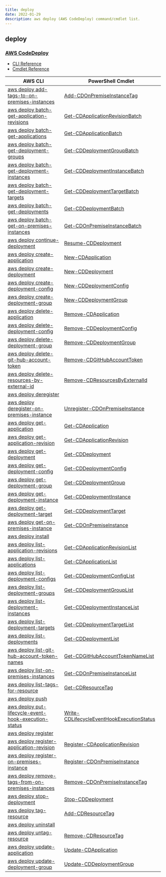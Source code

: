 ```yaml
---
title: deploy
date: 2022-01-29
description: aws deploy (AWS CodeDeploy) command/cmdlet list.
---
```


## deploy

### [AWS CodeDeploy](https://aws.amazon.com/codedeploy/)

* [CLI Reference](https://docs.aws.amazon.com/cli/latest/reference/deploy/index.html)
* [Cmdlet Reference](https://docs.aws.amazon.com/powershell/latest/reference/items/AWS_CodeDeploy_cmdlets.html)

|AWS CLI|PowerShell Cmdlet|
|----|----|
|[aws deploy add-tags-to-on-premises-instances](https://docs.aws.amazon.com/cli/latest/reference/deploy/add-tags-to-on-premises-instances.html)|[Add-CDOnPremiseInstanceTag](https://docs.aws.amazon.com/powershell/latest/reference/items/Add-CDOnPremiseInstanceTag.html)|
|[aws deploy batch-get-application-revisions](https://docs.aws.amazon.com/cli/latest/reference/deploy/batch-get-application-revisions.html)|[Get-CDApplicationRevisionBatch](https://docs.aws.amazon.com/powershell/latest/reference/items/Get-CDApplicationRevisionBatch.html)|
|[aws deploy batch-get-applications](https://docs.aws.amazon.com/cli/latest/reference/deploy/batch-get-applications.html)|[Get-CDApplicationBatch](https://docs.aws.amazon.com/powershell/latest/reference/items/Get-CDApplicationBatch.html)|
|[aws deploy batch-get-deployment-groups](https://docs.aws.amazon.com/cli/latest/reference/deploy/batch-get-deployment-groups.html)|[Get-CDDeploymentGroupBatch](https://docs.aws.amazon.com/powershell/latest/reference/items/Get-CDDeploymentGroupBatch.html)|
|[aws deploy batch-get-deployment-instances](https://docs.aws.amazon.com/cli/latest/reference/deploy/batch-get-deployment-instances.html)|[Get-CDDeploymentInstanceBatch](https://docs.aws.amazon.com/powershell/latest/reference/items/Get-CDDeploymentInstanceBatch.html)|
|[aws deploy batch-get-deployment-targets](https://docs.aws.amazon.com/cli/latest/reference/deploy/batch-get-deployment-targets.html)|[Get-CDDeploymentTargetBatch](https://docs.aws.amazon.com/powershell/latest/reference/items/Get-CDDeploymentTargetBatch.html)|
|[aws deploy batch-get-deployments](https://docs.aws.amazon.com/cli/latest/reference/deploy/batch-get-deployments.html)|[Get-CDDeploymentBatch](https://docs.aws.amazon.com/powershell/latest/reference/items/Get-CDDeploymentBatch.html)|
|[aws deploy batch-get-on-premises-instances](https://docs.aws.amazon.com/cli/latest/reference/deploy/batch-get-on-premises-instances.html)|[Get-CDOnPremiseInstanceBatch](https://docs.aws.amazon.com/powershell/latest/reference/items/Get-CDOnPremiseInstanceBatch.html)|
|[aws deploy continue-deployment](https://docs.aws.amazon.com/cli/latest/reference/deploy/continue-deployment.html)|[Resume-CDDeployment](https://docs.aws.amazon.com/powershell/latest/reference/items/Resume-CDDeployment.html)|
|[aws deploy create-application](https://docs.aws.amazon.com/cli/latest/reference/deploy/create-application.html)|[New-CDApplication](https://docs.aws.amazon.com/powershell/latest/reference/items/New-CDApplication.html)|
|[aws deploy create-deployment](https://docs.aws.amazon.com/cli/latest/reference/deploy/create-deployment.html)|[New-CDDeployment](https://docs.aws.amazon.com/powershell/latest/reference/items/New-CDDeployment.html)|
|[aws deploy create-deployment-config](https://docs.aws.amazon.com/cli/latest/reference/deploy/create-deployment-config.html)|[New-CDDeploymentConfig](https://docs.aws.amazon.com/powershell/latest/reference/items/New-CDDeploymentConfig.html)|
|[aws deploy create-deployment-group](https://docs.aws.amazon.com/cli/latest/reference/deploy/create-deployment-group.html)|[New-CDDeploymentGroup](https://docs.aws.amazon.com/powershell/latest/reference/items/New-CDDeploymentGroup.html)|
|[aws deploy delete-application](https://docs.aws.amazon.com/cli/latest/reference/deploy/delete-application.html)|[Remove-CDApplication](https://docs.aws.amazon.com/powershell/latest/reference/items/Remove-CDApplication.html)|
|[aws deploy delete-deployment-config](https://docs.aws.amazon.com/cli/latest/reference/deploy/delete-deployment-config.html)|[Remove-CDDeploymentConfig](https://docs.aws.amazon.com/powershell/latest/reference/items/Remove-CDDeploymentConfig.html)|
|[aws deploy delete-deployment-group](https://docs.aws.amazon.com/cli/latest/reference/deploy/delete-deployment-group.html)|[Remove-CDDeploymentGroup](https://docs.aws.amazon.com/powershell/latest/reference/items/Remove-CDDeploymentGroup.html)|
|[aws deploy delete-git-hub-account-token](https://docs.aws.amazon.com/cli/latest/reference/deploy/delete-git-hub-account-token.html)|[Remove-CDGitHubAccountToken](https://docs.aws.amazon.com/powershell/latest/reference/items/Remove-CDGitHubAccountToken.html)|
|[aws deploy delete-resources-by-external-id](https://docs.aws.amazon.com/cli/latest/reference/deploy/delete-resources-by-external-id.html)|[Remove-CDResourcesByExternalId](https://docs.aws.amazon.com/powershell/latest/reference/items/Remove-CDResourcesByExternalId.html)|
|[aws deploy deregister](https://docs.aws.amazon.com/cli/latest/reference/deploy/deregister.html)||
|[aws deploy deregister-on-premises-instance](https://docs.aws.amazon.com/cli/latest/reference/deploy/deregister-on-premises-instance.html)|[Unregister-CDOnPremiseInstance](https://docs.aws.amazon.com/powershell/latest/reference/items/Unregister-CDOnPremiseInstance.html)|
|[aws deploy get-application](https://docs.aws.amazon.com/cli/latest/reference/deploy/get-application.html)|[Get-CDApplication](https://docs.aws.amazon.com/powershell/latest/reference/items/Get-CDApplication.html)|
|[aws deploy get-application-revision](https://docs.aws.amazon.com/cli/latest/reference/deploy/get-application-revision.html)|[Get-CDApplicationRevision](https://docs.aws.amazon.com/powershell/latest/reference/items/Get-CDApplicationRevision.html)|
|[aws deploy get-deployment](https://docs.aws.amazon.com/cli/latest/reference/deploy/get-deployment.html)|[Get-CDDeployment](https://docs.aws.amazon.com/powershell/latest/reference/items/Get-CDDeployment.html)|
|[aws deploy get-deployment-config](https://docs.aws.amazon.com/cli/latest/reference/deploy/get-deployment-config.html)|[Get-CDDeploymentConfig](https://docs.aws.amazon.com/powershell/latest/reference/items/Get-CDDeploymentConfig.html)|
|[aws deploy get-deployment-group](https://docs.aws.amazon.com/cli/latest/reference/deploy/get-deployment-group.html)|[Get-CDDeploymentGroup](https://docs.aws.amazon.com/powershell/latest/reference/items/Get-CDDeploymentGroup.html)|
|[aws deploy get-deployment-instance](https://docs.aws.amazon.com/cli/latest/reference/deploy/get-deployment-instance.html)|[Get-CDDeploymentInstance](https://docs.aws.amazon.com/powershell/latest/reference/items/Get-CDDeploymentInstance.html)|
|[aws deploy get-deployment-target](https://docs.aws.amazon.com/cli/latest/reference/deploy/get-deployment-target.html)|[Get-CDDeploymentTarget](https://docs.aws.amazon.com/powershell/latest/reference/items/Get-CDDeploymentTarget.html)|
|[aws deploy get-on-premises-instance](https://docs.aws.amazon.com/cli/latest/reference/deploy/get-on-premises-instance.html)|[Get-CDOnPremiseInstance](https://docs.aws.amazon.com/powershell/latest/reference/items/Get-CDOnPremiseInstance.html)|
|[aws deploy install](https://docs.aws.amazon.com/cli/latest/reference/deploy/install.html)||
|[aws deploy list-application-revisions](https://docs.aws.amazon.com/cli/latest/reference/deploy/list-application-revisions.html)|[Get-CDApplicationRevisionList](https://docs.aws.amazon.com/powershell/latest/reference/items/Get-CDApplicationRevisionList.html)|
|[aws deploy list-applications](https://docs.aws.amazon.com/cli/latest/reference/deploy/list-applications.html)|[Get-CDApplicationList](https://docs.aws.amazon.com/powershell/latest/reference/items/Get-CDApplicationList.html)|
|[aws deploy list-deployment-configs](https://docs.aws.amazon.com/cli/latest/reference/deploy/list-deployment-configs.html)|[Get-CDDeploymentConfigList](https://docs.aws.amazon.com/powershell/latest/reference/items/Get-CDDeploymentConfigList.html)|
|[aws deploy list-deployment-groups](https://docs.aws.amazon.com/cli/latest/reference/deploy/list-deployment-groups.html)|[Get-CDDeploymentGroupList](https://docs.aws.amazon.com/powershell/latest/reference/items/Get-CDDeploymentGroupList.html)|
|[aws deploy list-deployment-instances](https://docs.aws.amazon.com/cli/latest/reference/deploy/list-deployment-instances.html)|[Get-CDDeploymentInstanceList](https://docs.aws.amazon.com/powershell/latest/reference/items/Get-CDDeploymentInstanceList.html)|
|[aws deploy list-deployment-targets](https://docs.aws.amazon.com/cli/latest/reference/deploy/list-deployment-targets.html)|[Get-CDDeploymentTargetList](https://docs.aws.amazon.com/powershell/latest/reference/items/Get-CDDeploymentTargetList.html)|
|[aws deploy list-deployments](https://docs.aws.amazon.com/cli/latest/reference/deploy/list-deployments.html)|[Get-CDDeploymentList](https://docs.aws.amazon.com/powershell/latest/reference/items/Get-CDDeploymentList.html)|
|[aws deploy list-git-hub-account-token-names](https://docs.aws.amazon.com/cli/latest/reference/deploy/list-git-hub-account-token-names.html)|[Get-CDGitHubAccountTokenNameList](https://docs.aws.amazon.com/powershell/latest/reference/items/Get-CDGitHubAccountTokenNameList.html)|
|[aws deploy list-on-premises-instances](https://docs.aws.amazon.com/cli/latest/reference/deploy/list-on-premises-instances.html)|[Get-CDOnPremiseInstanceList](https://docs.aws.amazon.com/powershell/latest/reference/items/Get-CDOnPremiseInstanceList.html)|
|[aws deploy list-tags-for-resource](https://docs.aws.amazon.com/cli/latest/reference/deploy/list-tags-for-resource.html)|[Get-CDResourceTag](https://docs.aws.amazon.com/powershell/latest/reference/items/Get-CDResourceTag.html)|
|[aws deploy push](https://docs.aws.amazon.com/cli/latest/reference/deploy/push.html)||
|[aws deploy put-lifecycle-event-hook-execution-status](https://docs.aws.amazon.com/cli/latest/reference/deploy/put-lifecycle-event-hook-execution-status.html)|[Write-CDLifecycleEventHookExecutionStatus](https://docs.aws.amazon.com/powershell/latest/reference/items/Write-CDLifecycleEventHookExecutionStatus.html)|
|[aws deploy register](https://docs.aws.amazon.com/cli/latest/reference/deploy/register.html)||
|[aws deploy register-application-revision](https://docs.aws.amazon.com/cli/latest/reference/deploy/register-application-revision.html)|[Register-CDApplicationRevision](https://docs.aws.amazon.com/powershell/latest/reference/items/Register-CDApplicationRevision.html)|
|[aws deploy register-on-premises-instance](https://docs.aws.amazon.com/cli/latest/reference/deploy/register-on-premises-instance.html)|[Register-CDOnPremiseInstance](https://docs.aws.amazon.com/powershell/latest/reference/items/Register-CDOnPremiseInstance.html)|
|[aws deploy remove-tags-from-on-premises-instances](https://docs.aws.amazon.com/cli/latest/reference/deploy/remove-tags-from-on-premises-instances.html)|[Remove-CDOnPremiseInstanceTag](https://docs.aws.amazon.com/powershell/latest/reference/items/Remove-CDOnPremiseInstanceTag.html)|
|[aws deploy stop-deployment](https://docs.aws.amazon.com/cli/latest/reference/deploy/stop-deployment.html)|[Stop-CDDeployment](https://docs.aws.amazon.com/powershell/latest/reference/items/Stop-CDDeployment.html)|
|[aws deploy tag-resource](https://docs.aws.amazon.com/cli/latest/reference/deploy/tag-resource.html)|[Add-CDResourceTag](https://docs.aws.amazon.com/powershell/latest/reference/items/Add-CDResourceTag.html)|
|[aws deploy uninstall](https://docs.aws.amazon.com/cli/latest/reference/deploy/uninstall.html)||
|[aws deploy untag-resource](https://docs.aws.amazon.com/cli/latest/reference/deploy/untag-resource.html)|[Remove-CDResourceTag](https://docs.aws.amazon.com/powershell/latest/reference/items/Remove-CDResourceTag.html)|
|[aws deploy update-application](https://docs.aws.amazon.com/cli/latest/reference/deploy/update-application.html)|[Update-CDApplication](https://docs.aws.amazon.com/powershell/latest/reference/items/Update-CDApplication.html)|
|[aws deploy update-deployment-group](https://docs.aws.amazon.com/cli/latest/reference/deploy/update-deployment-group.html)|[Update-CDDeploymentGroup](https://docs.aws.amazon.com/powershell/latest/reference/items/Update-CDDeploymentGroup.html)|


